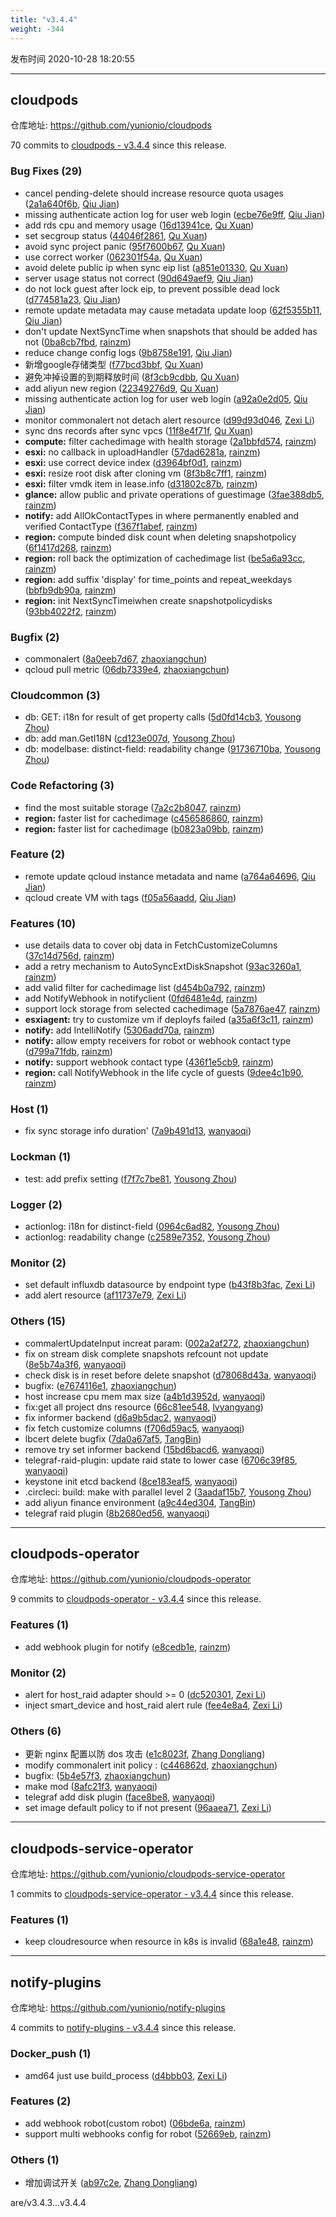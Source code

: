 ```yaml
---
title: "v3.4.4"
weight: -344
---
```


发布时间 2020-10-28 18:20:55

-----

## cloudpods

仓库地址: https://github.com/yunionio/cloudpods

70 commits to [cloudpods - v3.4.4] since this release.

### Bug Fixes (29)
- cancel pending-delete should increase resource quota usages ([2a1a640f6b](https://github.com/yunionio/cloudpods/commit/2a1a640f6ba121c0c666cc94ffb6eaa56c2adbc0), [Qiu Jian](mailto:qiujian@yunionyun.com))
- missing authenticate action log for user web login ([ecbe76e9ff](https://github.com/yunionio/cloudpods/commit/ecbe76e9ff93ed63fd455efb6cd6161f7ef55246), [Qiu Jian](mailto:qiujian@yunionyun.com))
- add rds cpu and memory usage ([16d13941ce](https://github.com/yunionio/cloudpods/commit/16d13941cecea5ab47931fe6dd6a93554b4e7338), [Qu Xuan](mailto:quxuan@yunionyun.com))
- set secgroup status ([44046f2861](https://github.com/yunionio/cloudpods/commit/44046f286169a443c316140ca379940e5b82de1a), [Qu Xuan](mailto:quxuan@yunionyun.com))
- avoid sync project panic ([95f7600b67](https://github.com/yunionio/cloudpods/commit/95f7600b67588655006947a8c3608340f1ca1df8), [Qu Xuan](mailto:quxuan@yunionyun.com))
- use correct worker ([062301f54a](https://github.com/yunionio/cloudpods/commit/062301f54a99742f4044908464d2de5d33822a46), [Qu Xuan](mailto:quxuan@yunionyun.com))
- avoid delete public ip when sync eip list ([a851e01330](https://github.com/yunionio/cloudpods/commit/a851e01330e63c5ac94acddbae342642a772a4da), [Qu Xuan](mailto:quxuan@yunionyun.com))
- server usage status not correct ([90d649aef9](https://github.com/yunionio/cloudpods/commit/90d649aef91602b6a7b6a22755203260dccd3665), [Qiu Jian](mailto:qiujian@yunionyun.com))
- do not lock guest after lock eip, to prevent possible dead lock ([d774581a23](https://github.com/yunionio/cloudpods/commit/d774581a236a01b8064ad7ae87a3099d6f27082e), [Qiu Jian](mailto:qiujian@yunionyun.com))
- remote update metadata may cause metadata update loop ([62f5355b11](https://github.com/yunionio/cloudpods/commit/62f5355b11b8d807b6c1626728e7ad6bd38c30e1), [Qiu Jian](mailto:qiujian@yunionyun.com))
- don't update NextSyncTime when snapshots that should be added has not ([0ba8cb7fbd](https://github.com/yunionio/cloudpods/commit/0ba8cb7fbd543fc4e00e9cfec2a1ca91b41c619a), [rainzm](mailto:mjoycarry@gmail.com))
- reduce change config logs ([9b8758e191](https://github.com/yunionio/cloudpods/commit/9b8758e19126f7a443c5890d585f6a57d0ca9c47), [Qiu Jian](mailto:qiujian@yunionyun.com))
- 新增google存储类型 ([f77bcd3bbf](https://github.com/yunionio/cloudpods/commit/f77bcd3bbf59bc00f289e17b7a8294cd95610817), [Qu Xuan](mailto:quxuan@yunionyun.com))
- 避免冲掉设置的到期释放时间 ([8f3cb9cdbb](https://github.com/yunionio/cloudpods/commit/8f3cb9cdbb38e0aded203e73b5069271ac824404), [Qu Xuan](mailto:quxuan@yunionyun.com))
- add aliyun new region ([22349276d9](https://github.com/yunionio/cloudpods/commit/22349276d9f8fadbf15bb9140c0b234e025a67e2), [Qu Xuan](mailto:quxuan@yunionyun.com))
- missing authenticate action log for user web login ([a92a0e2d05](https://github.com/yunionio/cloudpods/commit/a92a0e2d050a65f4712e4d83bcc3a38329d0079a), [Qiu Jian](mailto:qiujian@yunionyun.com))
- monitor commonalert not detach alert resource ([d99d93d046](https://github.com/yunionio/cloudpods/commit/d99d93d04656b67879c1770b4dd0fa4715ced328), [Zexi Li](mailto:zexi.li@qq.com))
- sync dns records after sync vpcs ([11f8e4f71f](https://github.com/yunionio/cloudpods/commit/11f8e4f71fda3e132389b5ef4a670459b2f27f70), [Qu Xuan](mailto:quxuan@yunionyun.com))
- **compute:** filter cachedimage with health storage ([2a1bbfd574](https://github.com/yunionio/cloudpods/commit/2a1bbfd574faca6ceb8fc1320f5bdb54774300b0), [rainzm](mailto:mjoycarry@gmail.com))
- **esxi:** no callback in uploadHandler ([57dad6281a](https://github.com/yunionio/cloudpods/commit/57dad6281aa368b8a2f29407551dd6c0b26353dc), [rainzm](mailto:mjoycarry@gmail.com))
- **esxi:** use correct device index ([d3964bf0d1](https://github.com/yunionio/cloudpods/commit/d3964bf0d11562d0416fb4fe5c8ec0c672205e71), [rainzm](mailto:mjoycarry@gmail.com))
- **esxi:** resize root disk after cloning vm ([8f3b8c7ff1](https://github.com/yunionio/cloudpods/commit/8f3b8c7ff18504735f3938c722972005e921f59f), [rainzm](mailto:mjoycarry@gmail.com))
- **esxi:** filter vmdk item in lease.info ([d31802c87b](https://github.com/yunionio/cloudpods/commit/d31802c87b49f71afd9549a9c6d977ca56ad9ebc), [rainzm](mailto:mjoycarry@gmail.com))
- **glance:** allow public and private operations of guestimage ([3fae388db5](https://github.com/yunionio/cloudpods/commit/3fae388db50b45977624d18beb85e27fec04c356), [rainzm](mailto:mjoycarry@gmail.com))
- **notify:** add AllOkContactTypes in where permanently enabled and verified ContactType ([f367f1abef](https://github.com/yunionio/cloudpods/commit/f367f1abefbdc44888b3a04635995c3d84ec4d74), [rainzm](mailto:mjoycarry@gmail.com))
- **region:** compute binded disk count when deleting snapshotpolicy ([6f1417d268](https://github.com/yunionio/cloudpods/commit/6f1417d268fd4a87ed563089ea06cb2f4bd3f464), [rainzm](mailto:mjoycarry@gmail.com))
- **region:** roll back the optimization of cachedimage list ([be5a6a93cc](https://github.com/yunionio/cloudpods/commit/be5a6a93ccac459cb4cef87ea37850a7163cb170), [rainzm](mailto:mjoycarry@gmail.com))
- **region:** add suffix 'display' for time_points and repeat_weekdays ([bbfb9db90a](https://github.com/yunionio/cloudpods/commit/bbfb9db90aabeb286c912016f6b3cde17f53deff), [rainzm](mailto:mjoycarry@gmail.com))
- **region:** init NextSyncTimeiwhen create snapshotpolicydisks ([93bb4022f2](https://github.com/yunionio/cloudpods/commit/93bb4022f21b882b6b16f9e016cb09c95a68ce22), [rainzm](mailto:mjoycarry@gmail.com))

### Bugfix (2)
- commonalert ([8a0eeb7d67](https://github.com/yunionio/cloudpods/commit/8a0eeb7d67c03aca29d1977ea5bc3f3c8a43f597), [zhaoxiangchun](mailto:1422928955@qq.com))
- qcloud pull metric ([06db7339e4](https://github.com/yunionio/cloudpods/commit/06db7339e4674c30ddb495148da437b7417a1f51), [zhaoxiangchun](mailto:1422928955@qq.com))

### Cloudcommon (3)
- db: GET: i18n for result of get property calls ([5d0fd14cb3](https://github.com/yunionio/cloudpods/commit/5d0fd14cb3d4604b6504dcd8b04cc1d9cc743364), [Yousong Zhou](mailto:zhouyousong@yunionyun.com))
- db: add man.GetI18N ([cd123e007d](https://github.com/yunionio/cloudpods/commit/cd123e007d9075244e82c7a213f6b134a122a3b2), [Yousong Zhou](mailto:zhouyousong@yunionyun.com))
- db: modelbase: distinct-field: readability change ([91736710ba](https://github.com/yunionio/cloudpods/commit/91736710baf8705a551b666394803ccf8cab5f9b), [Yousong Zhou](mailto:zhouyousong@yunionyun.com))

### Code Refactoring (3)
- find the most suitable storage ([7a2c2b8047](https://github.com/yunionio/cloudpods/commit/7a2c2b80477e9515736a424fba3378e7cd8972bc), [rainzm](mailto:mjoycarry@gmail.com))
- **region:** faster list for cachedimage ([c456586860](https://github.com/yunionio/cloudpods/commit/c45658686004ae1c63b33d1b8fb09d107234a214), [rainzm](mailto:mjoycarry@gmail.com))
- **region:** faster list for cachedimage ([b0823a09bb](https://github.com/yunionio/cloudpods/commit/b0823a09bb841fb9115025b5248567d39e1c06c9), [rainzm](mailto:mjoycarry@gmail.com))

### Feature (2)
- remote update qcloud instance metadata and name ([a764a64696](https://github.com/yunionio/cloudpods/commit/a764a6469630e334c12f3e334c37b12a49dc5fcb), [Qiu Jian](mailto:qiujian@yunionyun.com))
- qcloud create VM with tags ([f05a56aadd](https://github.com/yunionio/cloudpods/commit/f05a56aadd0dd4bdb956e9bea3a5b4c6492d19cc), [Qiu Jian](mailto:qiujian@yunionyun.com))

### Features (10)
- use details data to cover obj data in FetchCustomizeColumns ([37c14d756d](https://github.com/yunionio/cloudpods/commit/37c14d756d7303183f58376cb22aee8dfa94a653), [rainzm](mailto:mjoycarry@gmail.com))
- add a retry mechanism to AutoSyncExtDiskSnapshot ([93ac3260a1](https://github.com/yunionio/cloudpods/commit/93ac3260a1068c125a6775f5164b863ef1db58aa), [rainzm](mailto:mjoycarry@gmail.com))
- add valid filter for cachedimage list ([d454b0a792](https://github.com/yunionio/cloudpods/commit/d454b0a79283c1db29453386777dfd232a639195), [rainzm](mailto:mjoycarry@gmail.com))
- add NotifyWebhook in notifyclient ([0fd6481e4d](https://github.com/yunionio/cloudpods/commit/0fd6481e4d64d253762f5233862a4c19849ad7cb), [rainzm](mailto:mjoycarry@gmail.com))
- support lock storage from selected cachedimage ([5a7876ae47](https://github.com/yunionio/cloudpods/commit/5a7876ae47e1c29d840a2390a12755f67c5fdf43), [rainzm](mailto:mjoycarry@gmail.com))
- **esxiagent:** try to customize vm if deployfs failed ([a35a6f3c11](https://github.com/yunionio/cloudpods/commit/a35a6f3c11fd014761ed2448ffe927949943ad01), [rainzm](mailto:mjoycarry@gmail.com))
- **notify:** add IntelliNotify ([5306add70a](https://github.com/yunionio/cloudpods/commit/5306add70a613ff1733ac2557d55666c7db06daa), [rainzm](mailto:mjoycarry@gmail.com))
- **notify:** allow empty receivers for robot or webhook contact type ([d799a71fdb](https://github.com/yunionio/cloudpods/commit/d799a71fdbe7b949929a6f36fa618f942a79fe0d), [rainzm](mailto:mjoycarry@gmail.com))
- **notify:** support webhook contact type ([436f1e5cb9](https://github.com/yunionio/cloudpods/commit/436f1e5cb94a8473eeeb73c66f4e286bd9f349fd), [rainzm](mailto:mjoycarry@gmail.com))
- **region:** call NotifyWebhook in the life cycle of guests ([9dee4c1b90](https://github.com/yunionio/cloudpods/commit/9dee4c1b907ad131dc021c9303859db2f755d0e1), [rainzm](mailto:mjoycarry@gmail.com))

### Host (1)
- fix sync storage info duration' ([7a9b491d13](https://github.com/yunionio/cloudpods/commit/7a9b491d134281287917258ed0cd8f506d1666e5), [wanyaoqi](mailto:wanyaoqi@yunionyun.com))

### Lockman (1)
- test: add prefix setting ([f7f7c7be81](https://github.com/yunionio/cloudpods/commit/f7f7c7be81145dcf6db712aaa06b88d76a31cfa0), [Yousong Zhou](mailto:zhouyousong@yunionyun.com))

### Logger (2)
- actionlog: i18n for distinct-field ([0964c6ad82](https://github.com/yunionio/cloudpods/commit/0964c6ad82865f001a77f323f196916a7a8335ae), [Yousong Zhou](mailto:zhouyousong@yunionyun.com))
- actionlog: readability change ([c2589e7352](https://github.com/yunionio/cloudpods/commit/c2589e7352fdb5b1f34a754a5d2f04af97bb88c8), [Yousong Zhou](mailto:zhouyousong@yunionyun.com))

### Monitor (2)
- set default influxdb datasource by endpoint type ([b43f8b3fac](https://github.com/yunionio/cloudpods/commit/b43f8b3fac7b996f0ec72d2d1e8dac24a66e80a0), [Zexi Li](mailto:zexi.li@qq.com))
- add alert resource ([af11737e79](https://github.com/yunionio/cloudpods/commit/af11737e79fac7fea2d069c9e7f0659ff137ec24), [Zexi Li](mailto:zexi.li@qq.com))

### Others (15)
- commalertUpdateInput increat param: ([002a2af272](https://github.com/yunionio/cloudpods/commit/002a2af2729a7574ed8e74d1277aa7fbf9a72868), [zhaoxiangchun](mailto:1422928955@qq.com))
- fix on stream disk complete snapshots refcount not update ([8e5b74a3f6](https://github.com/yunionio/cloudpods/commit/8e5b74a3f6ec4c8ce9444a7ed7a0e29c035e6f4b), [wanyaoqi](mailto:wanyaoqi@yunionyun.com))
- check disk is in reset before delete snapshot ([d78068d43a](https://github.com/yunionio/cloudpods/commit/d78068d43a4cd0d81cfaa5bc9afd86135c51f43a), [wanyaoqi](mailto:wanyaoqi@yunionyun.com))
- bugfix: ([e7674116e1](https://github.com/yunionio/cloudpods/commit/e7674116e19a9edaea9e526b865c5e21a01e7360), [zhaoxiangchun](mailto:1422928955@qq.com))
- host increase cpu mem max size ([a4b1d3952d](https://github.com/yunionio/cloudpods/commit/a4b1d3952da3f30caea8574b218038f8b94365ef), [wanyaoqi](mailto:wanyaoqi@yunionyun.com))
- fix:get all project dns resource ([66c81ee548](https://github.com/yunionio/cloudpods/commit/66c81ee54858a89a928224741cdb7c78e194ba49), [lvyangyang](mailto:lvyangyang@yunion.cn))
- fix informer backend ([d6a9b5dac2](https://github.com/yunionio/cloudpods/commit/d6a9b5dac2f919a7ff8e7c9703b25cf19f555071), [wanyaoqi](mailto:wanyaoqi@yunionyun.com))
- fix fetch customize columns ([f706d59ac5](https://github.com/yunionio/cloudpods/commit/f706d59ac5aa9040ecb112de8aaea66630596630), [wanyaoqi](mailto:wanyaoqi@yunionyun.com))
- lbcert delete bugfix ([7da0a67af5](https://github.com/yunionio/cloudpods/commit/7da0a67af58a4ac06d813331780b36cc9bce5fd3), [TangBin](mailto:tangbin@yunion.cn))
- remove try set informer backend ([15bd6bacd6](https://github.com/yunionio/cloudpods/commit/15bd6bacd6732cf39ebb235a84ebc9fbe2843972), [wanyaoqi](mailto:wanyaoqi@yunionyun.com))
- telegraf-raid-plugin: update raid state to lower case ([6706c39f85](https://github.com/yunionio/cloudpods/commit/6706c39f85687d243e5a4a7a28beebd9dcd1838c), [wanyaoqi](mailto:wanyaoqi@yunionyun.com))
- keystone init etcd backend ([8ce183eaf5](https://github.com/yunionio/cloudpods/commit/8ce183eaf599dbafc05a911e4506f70093e845fc), [wanyaoqi](mailto:wanyaoqi@yunionyun.com))
- .circleci: build: make with parallel level 2 ([3aadaf15b7](https://github.com/yunionio/cloudpods/commit/3aadaf15b7df28c2aec5efbd148822675f2d6d55), [Yousong Zhou](mailto:zhouyousong@yunionyun.com))
- add aliyun finance environment ([a9c44ed304](https://github.com/yunionio/cloudpods/commit/a9c44ed3049143b737404a9ae8329050a831adc3), [TangBin](mailto:tangbin@yunion.cn))
- telegraf raid plugin ([8b2680ed56](https://github.com/yunionio/cloudpods/commit/8b2680ed563633a5404fa5d9b4dcc5a18e8b1d14), [wanyaoqi](mailto:wanyaoqi@yunionyun.com))

[cloudpods - v3.4.4]: https://github.com/yunionio/cloudpods/compare/v3.4.3...v3.4.4
-----

## cloudpods-operator

仓库地址: https://github.com/yunionio/cloudpods-operator

9 commits to [cloudpods-operator - v3.4.4] since this release.

### Features (1)
- add webhook plugin for notify ([e8cedb1e](https://github.com/yunionio/cloudpods-operator/commit/e8cedb1ebd2c86a0661f9cf593a20d3588e15690), [rainzm](mailto:mjoycarry@gmail.com))

### Monitor (2)
- alert for host_raid adapter should >= 0 ([dc520301](https://github.com/yunionio/cloudpods-operator/commit/dc520301725c4e207f29e2b744b8288d62a31b7e), [Zexi Li](mailto:zexi.li@qq.com))
- inject smart_device and host_raid alert rule ([fee4e8a4](https://github.com/yunionio/cloudpods-operator/commit/fee4e8a4d6e6df2d8700be620101ce23531ef1da), [Zexi Li](mailto:zexi.li@qq.com))

### Others (6)
- 更新 nginx 配置以防 dos 攻击 ([e1c8023f](https://github.com/yunionio/cloudpods-operator/commit/e1c8023f9a7e45672eada68c2161a0bd08a994b7), [Zhang Dongliang](mailto:zhangdongliang@yunion.cn))
- modify commonalert init policy : ([c446862d](https://github.com/yunionio/cloudpods-operator/commit/c446862d7add2475ea14a133f215db5bcb71457e), [zhaoxiangchun](mailto:1422928955@qq.com))
- bugfix: ([5b4e57f3](https://github.com/yunionio/cloudpods-operator/commit/5b4e57f375962922a9ae88e7868015f445b0c3ed), [zhaoxiangchun](mailto:1422928955@qq.com))
- make mod ([8afc21f3](https://github.com/yunionio/cloudpods-operator/commit/8afc21f3d8aaf752a3650b69d2fd6b5c94a58707), [wanyaoqi](mailto:wanyaoqi@yunionyun.com))
- telegraf add disk plugin ([face8be8](https://github.com/yunionio/cloudpods-operator/commit/face8be831824adae1ed63d2b745729bac76e25c), [wanyaoqi](mailto:wanyaoqi@yunionyun.com))
- set image default policy to if not present ([96aaea71](https://github.com/yunionio/cloudpods-operator/commit/96aaea711dad5ab304061977b5c4d61a94f53063), [Zexi Li](mailto:zexi.li@qq.com))

[cloudpods-operator - v3.4.4]: https://github.com/yunionio/cloudpods-operator/compare/v3.4.3...v3.4.4
-----

## cloudpods-service-operator

仓库地址: https://github.com/yunionio/cloudpods-service-operator

1 commits to [cloudpods-service-operator - v3.4.4] since this release.

### Features (1)
- keep cloudresource when resource in k8s is invalid ([68a1e48](https://github.com/yunionio/cloudpods-service-operator/commit/68a1e4826486d5d3efc23b083f4ff7e06535768a), [rainzm](mailto:mjoycarry@gmail.com))

[cloudpods-service-operator - v3.4.4]: https://github.com/yunionio/cloudpods-service-operator/compare/v3.4.3...v3.4.4
-----

## notify-plugins

仓库地址: https://github.com/yunionio/notify-plugins

4 commits to [notify-plugins - v3.4.4] since this release.

### Docker_push (1)
- amd64 just use build_process ([d4bbb03](https://github.com/yunionio/notify-plugins/commit/d4bbb03853d2317bcb442a8da0f3ef168de931c5), [Zexi Li](mailto:zexi.li@qq.com))

### Features (2)
- add webhook robot(custom robot) ([06bde6a](https://github.com/yunionio/notify-plugins/commit/06bde6a56d2781c83b4ff8981ce4cd5498c99ca7), [rainzm](mailto:mjoycarry@gmail.com))
- support multi webhooks config for robot ([52669eb](https://github.com/yunionio/notify-plugins/commit/52669eb7e4e132c4fcb0e216529f8adbec5bbe15), [rainzm](mailto:mjoycarry@gmail.com))

### Others (1)
- 增加调试开关 ([ab97c2e](https://github.com/yunionio/notify-plugins/commit/ab97c2ed859beb25e645c573abbd0d81e21f041f), [Zhang Dongliang](mailto:zhangdongliang@yunion.cn))

[notify-plugins - v3.4.4]: https://github.com/yunionio/notify-plugins/compare/v3.4.3...v3.4.4
are/v3.4.3...v3.4.4
